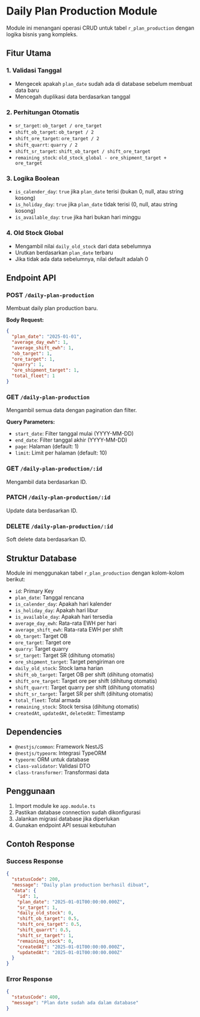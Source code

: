 # Daily Plan Production Module

Module ini menangani operasi CRUD untuk tabel `r_plan_production` dengan logika bisnis yang kompleks.

## Fitur Utama

### 1. Validasi Tanggal
- Mengecek apakah `plan_date` sudah ada di database sebelum membuat data baru
- Mencegah duplikasi data berdasarkan tanggal

### 2. Perhitungan Otomatis
- `sr_target`: `ob_target / ore_target`
- `shift_ob_target`: `ob_target / 2`
- `shift_ore_target`: `ore_target / 2`
- `shift_quarrt`: `quarry / 2`
- `shift_sr_target`: `shift_ob_target / shift_ore_target`
- `remaining_stock`: `old_stock_global - ore_shipment_target + ore_target`

### 3. Logika Boolean
- `is_calender_day`: `true` jika `plan_date` terisi (bukan 0, null, atau string kosong)
- `is_holiday_day`: `true` jika `plan_date` tidak terisi (0, null, atau string kosong)
- `is_available_day`: `true` jika hari bukan hari minggu

### 4. Old Stock Global
- Mengambil nilai `daily_old_stock` dari data sebelumnya
- Urutkan berdasarkan `plan_date` terbaru
- Jika tidak ada data sebelumnya, nilai default adalah 0

## Endpoint API

### POST `/daily-plan-production`
Membuat daily plan production baru.

**Body Request:**
```json
{
  "plan_date": "2025-01-01",
  "average_day_ewh": 1,
  "average_shift_ewh": 1,
  "ob_target": 1,
  "ore_target": 1,
  "quarry": 1,
  "ore_shipment_target": 1,
  "total_fleet": 1
}
```

### GET `/daily-plan-production`
Mengambil semua data dengan pagination dan filter.

**Query Parameters:**
- `start_date`: Filter tanggal mulai (YYYY-MM-DD)
- `end_date`: Filter tanggal akhir (YYYY-MM-DD)
- `page`: Halaman (default: 1)
- `limit`: Limit per halaman (default: 10)

### GET `/daily-plan-production/:id`
Mengambil data berdasarkan ID.

### PATCH `/daily-plan-production/:id`
Update data berdasarkan ID.

### DELETE `/daily-plan-production/:id`
Soft delete data berdasarkan ID.

## Struktur Database

Module ini menggunakan tabel `r_plan_production` dengan kolom-kolom berikut:

- `id`: Primary Key
- `plan_date`: Tanggal rencana
- `is_calender_day`: Apakah hari kalender
- `is_holiday_day`: Apakah hari libur
- `is_available_day`: Apakah hari tersedia
- `average_day_ewh`: Rata-rata EWH per hari
- `average_shift_ewh`: Rata-rata EWH per shift
- `ob_target`: Target OB
- `ore_target`: Target ore
- `quarry`: Target quarry
- `sr_target`: Target SR (dihitung otomatis)
- `ore_shipment_target`: Target pengiriman ore
- `daily_old_stock`: Stock lama harian
- `shift_ob_target`: Target OB per shift (dihitung otomatis)
- `shift_ore_target`: Target ore per shift (dihitung otomatis)
- `shift_quarrt`: Target quarry per shift (dihitung otomatis)
- `shift_sr_target`: Target SR per shift (dihitung otomatis)
- `total_fleet`: Total armada
- `remaining_stock`: Stock tersisa (dihitung otomatis)
- `createdAt`, `updatedAt`, `deletedAt`: Timestamp

## Dependencies

- `@nestjs/common`: Framework NestJS
- `@nestjs/typeorm`: Integrasi TypeORM
- `typeorm`: ORM untuk database
- `class-validator`: Validasi DTO
- `class-transformer`: Transformasi data

## Penggunaan

1. Import module ke `app.module.ts`
2. Pastikan database connection sudah dikonfigurasi
3. Jalankan migrasi database jika diperlukan
4. Gunakan endpoint API sesuai kebutuhan

## Contoh Response

### Success Response
```json
{
  "statusCode": 200,
  "message": "Daily plan production berhasil dibuat",
  "data": {
    "id": 1,
    "plan_date": "2025-01-01T00:00:00.000Z",
    "sr_target": 1,
    "daily_old_stock": 0,
    "shift_ob_target": 0.5,
    "shift_ore_target": 0.5,
    "shift_quarrt": 0.5,
    "shift_sr_target": 1,
    "remaining_stock": 0,
    "createdAt": "2025-01-01T00:00:00.000Z",
    "updatedAt": "2025-01-01T00:00:00.000Z"
  }
}
```

### Error Response
```json
{
  "statusCode": 400,
  "message": "Plan date sudah ada dalam database"
}
```
